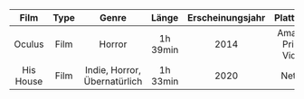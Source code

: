 |    Film   	| Type 	|              Genre              	|   Länge  	| Erscheinungsjahr 	|      Plattform     	|                   Review                  	|                      Link                     	|
|:---------:	|:----:	|:-------------------------------:	|:--------:	|:----------------:	|:------------------:	|:-----------------------------------------:	|:---------------------------------------------:	|
|   Oculus  	| Film 	|              Horror             	| 1h 39min 	|       2014       	| Amazon Prime Video 	| <a href="https://www.rottentomatoes.com/m/oculus" target="_blank">Rotten Tomatoes</a> | <a href="https://www.amazon.de/Oculus-dt-OV-Katee-Sackhoff/dp/B00PWZX5P0" target="_blank">Amazon Prime Video</a>	|
| His House 	| Film 	| Indie, Horror,<br>Übernatürlich 	| 1h 33min 	|       2020       	|       Netflix      	| <a href="https://www.rottentomatoes.com/m/his_house" target="_blank">Rotten Tomatoes</a> | <a href="https://www.netflix.com/at/title/81231197" target="_blank">Netflix</a> |
